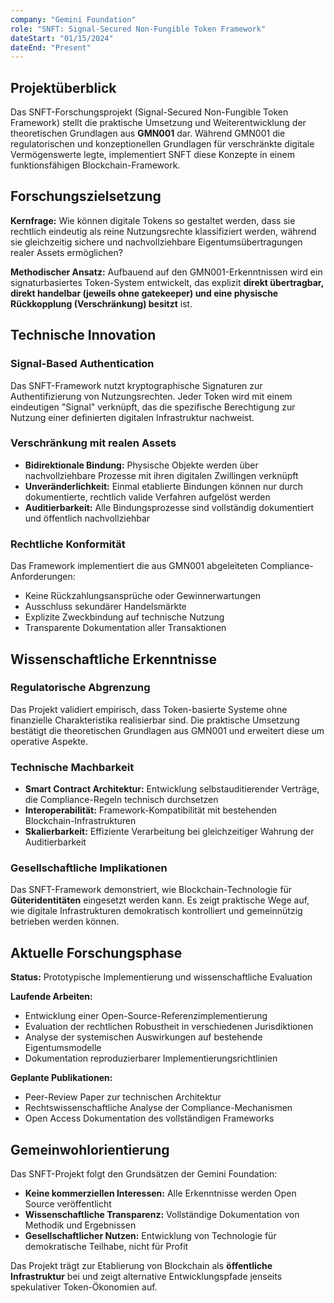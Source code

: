 ```yaml
---
company: "Gemini Foundation"
role: "SNFT: Signal-Secured Non-Fungible Token Framework"
dateStart: "01/15/2024"
dateEnd: "Present"
---
```


## Projektüberblick

Das SNFT-Forschungsprojekt (Signal-Secured Non-Fungible Token Framework) stellt die praktische Umsetzung und Weiterentwicklung der theoretischen Grundlagen aus **GMN001** dar. Während GMN001 die regulatorischen und konzeptionellen Grundlagen für verschränkte digitale Vermögenswerte legte, implementiert SNFT diese Konzepte in einem funktionsfähigen Blockchain-Framework.

## Forschungszielsetzung

**Kernfrage:** Wie können digitale Tokens so gestaltet werden, dass sie rechtlich eindeutig als reine Nutzungsrechte klassifiziert werden, während sie gleichzeitig sichere und nachvollziehbare Eigentumsübertragungen realer Assets ermöglichen?

**Methodischer Ansatz:** Aufbauend auf den GMN001-Erkenntnissen wird ein signaturbasiertes Token-System entwickelt, das explizit **direkt übertragbar, direkt handelbar (jeweils ohne gatekeeper) und eine physische Rückkopplung (Verschränkung) besitzt** ist.

## Technische Innovation

### Signal-Based Authentication
Das SNFT-Framework nutzt kryptographische Signaturen zur Authentifizierung von Nutzungsrechten. Jeder Token wird mit einem eindeutigen "Signal" verknüpft, das die spezifische Berechtigung zur Nutzung einer definierten digitalen Infrastruktur nachweist.

### Verschränkung mit realen Assets
- **Bidirektionale Bindung:** Physische Objekte werden über nachvollziehbare Prozesse mit ihren digitalen Zwillingen verknüpft
- **Unveränderlichkeit:** Einmal etablierte Bindungen können nur durch dokumentierte, rechtlich valide Verfahren aufgelöst werden
- **Auditierbarkeit:** Alle Bindungsprozesse sind vollständig dokumentiert und öffentlich nachvollziehbar

### Rechtliche Konformität
Das Framework implementiert die aus GMN001 abgeleiteten Compliance-Anforderungen:
- Keine Rückzahlungsansprüche oder Gewinnerwartungen
- Ausschluss sekundärer Handelsmärkte
- Explizite Zweckbindung auf technische Nutzung
- Transparente Dokumentation aller Transaktionen

## Wissenschaftliche Erkenntnisse

### Regulatorische Abgrenzung
Das Projekt validiert empirisch, dass Token-basierte Systeme ohne finanzielle Charakteristika realisierbar sind. Die praktische Umsetzung bestätigt die theoretischen Grundlagen aus GMN001 und erweitert diese um operative Aspekte.

### Technische Machbarkeit
- **Smart Contract Architektur:** Entwicklung selbstauditierender Verträge, die Compliance-Regeln technisch durchsetzen
- **Interoperabilität:** Framework-Kompatibilität mit bestehenden Blockchain-Infrastrukturen
- **Skalierbarkeit:** Effiziente Verarbeitung bei gleichzeitiger Wahrung der Auditierbarkeit

### Gesellschaftliche Implikationen
Das SNFT-Framework demonstriert, wie Blockchain-Technologie für **Güteridentitäten** eingesetzt werden kann. Es zeigt praktische Wege auf, wie digitale Infrastrukturen demokratisch kontrolliert und gemeinnützig betrieben werden können.

## Aktuelle Forschungsphase

**Status:** Prototypische Implementierung und wissenschaftliche Evaluation

**Laufende Arbeiten:**
- Entwicklung einer Open-Source-Referenzimplementierung
- Evaluation der rechtlichen Robustheit in verschiedenen Jurisdiktionen
- Analyse der systemischen Auswirkungen auf bestehende Eigentumsmodelle
- Dokumentation reproduzierbarer Implementierungsrichtlinien

**Geplante Publikationen:**
- Peer-Review Paper zur technischen Architektur
- Rechtswissenschaftliche Analyse der Compliance-Mechanismen
- Open Access Dokumentation des vollständigen Frameworks

## Gemeinwohlorientierung

Das SNFT-Projekt folgt den Grundsätzen der Gemini Foundation:
- **Keine kommerziellen Interessen:** Alle Erkenntnisse werden Open Source veröffentlicht
- **Wissenschaftliche Transparenz:** Vollständige Dokumentation von Methodik und Ergebnissen
- **Gesellschaftlicher Nutzen:** Entwicklung von Technologie für demokratische Teilhabe, nicht für Profit

Das Projekt trägt zur Etablierung von Blockchain als **öffentliche Infrastruktur** bei und zeigt alternative Entwicklungspfade jenseits spekulativer Token-Ökonomien auf.

